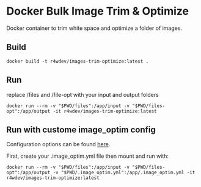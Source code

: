 # Docker Bulk Image Trim & Optimize
Docker container to trim white space and optimize a folder of images.

## Build
```
docker build -t r4wdev/images-trim-optimize:latest .
```

## Run
replace /files and /file-opt with your input and output folders
```
docker run --rm -v "$PWD/files":/app/input -v "$PWD/files-opt":/app/output -it r4wdev/images-trim-optimize:latest
```

## Run with custome image_optim config
Configuration options can be found [here](https://github.com/toy/image_optim#configuration).

First, create your .image_optim.yml file then mount and run with:
```
docker run --rm -v "$PWD/files":/app/input -v "$PWD/files-opt":/app/output -v "$PWD/.image_optim.yml":/app/.image_optim.yml -it r4wdev/images-trim-optimize:latest
```
